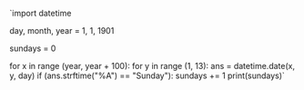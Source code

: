 `import datetime
 
day, month, year = 1, 1, 1901
 
sundays = 0
 
for x in range (year, year + 100):
  for y in range (1, 13):
    ans = datetime.date(x, y, day)
    if (ans.strftime("%A") == "Sunday"):
      sundays += 1
print(sundays)`
